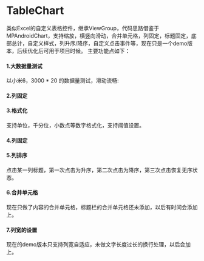 # TableChart
类似Excel的自定义表格控件，继承ViewGroup，代码思路借鉴于MPAndroidChart，支持缩放，横竖向滑动，合并单元格，列固定，标题固定，底部总计，自定义样式，列升序/降序，自定义点击事件等，现在只是一个demo版本，后续优化后可用于项目时候。
主要功能点如下：
#### 1.大数据量测试
以小米6，3000 * 20 的数据量测试，滑动流畅:

#### 2.列固定

#### 3.格式化
支持单位，千分位，小数点等数字格式化，支持阈值设置。

#### 4.列固定

#### 5.列排序
点击某一列标题，第一次点击为升序，第二次点击为降序，第三次点击恢复无序状态。

#### 6.合并单元格
现在只做了内容的合并单元格，标题栏的合并单元格还未添加，以后有时间会添加上。

#### 7.列宽的设置
现在的demo版本只支持列宽自适应，未做文字长度过长的换行处理，以后会加上。
